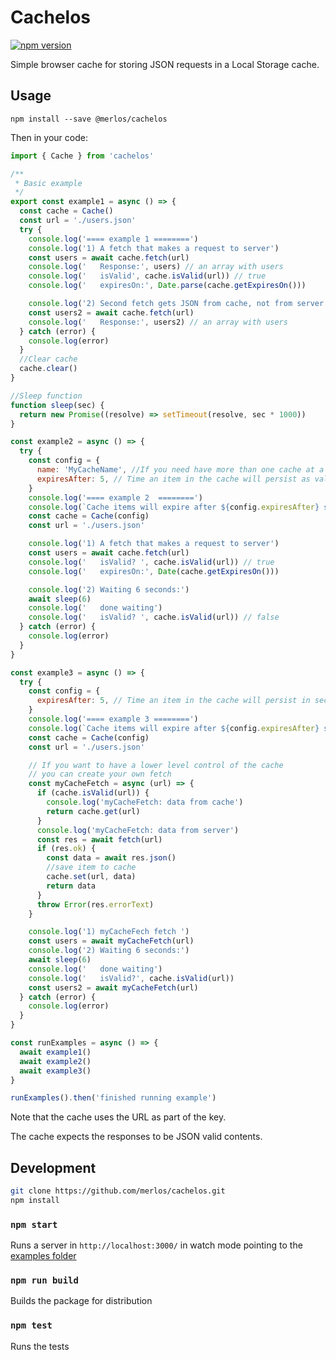 # Cachelos
[![npm version](https://badge.fury.io/js/%40merlos%2Fcachelos.svg)](https://badge.fury.io/js/%40merlos%2Fcachelos)

Simple browser cache for storing JSON requests in a Local Storage cache.

## Usage

```
npm install --save @merlos/cachelos
```

Then in your code:


```js static
import { Cache } from 'cachelos'

/**
 * Basic example
 */
export const example1 = async () => {
  const cache = Cache()
  const url = './users.json'
  try {
    console.log('==== example 1 ========')
    console.log('1) A fetch that makes a request to server')
    const users = await cache.fetch(url)
    console.log('   Response:', users) // an array with users
    console.log('   isValid', cache.isValid(url)) // true
    console.log('   expiresOn:', Date.parse(cache.getExpiresOn()))

    console.log('2) Second fetch gets JSON from cache, not from server')
    const users2 = await cache.fetch(url)
    console.log('   Response:', users2) // an array with users
  } catch (error) {
    console.log(error)
  }
  //Clear cache
  cache.clear()
}

//Sleep function
function sleep(sec) {
  return new Promise((resolve) => setTimeout(resolve, sec * 1000))
}

const example2 = async () => {
  try {
    const config = {
      name: 'MyCacheName', //If you need have more than one cache at a time, set a name
      expiresAfter: 5, // Time an item in the cache will persist as valid in ms}
    }
    console.log('==== example 2  ========')
    console.log(`Cache items will expire after ${config.expiresAfter} sec`)
    const cache = Cache(config)
    const url = './users.json'

    console.log('1) A fetch that makes a request to server')
    const users = await cache.fetch(url)
    console.log('   isValid? ', cache.isValid(url)) // true
    console.log('   expiresOn:', Date(cache.getExpiresOn()))

    console.log('2) Waiting 6 seconds:')
    await sleep(6)
    console.log('   done waiting')
    console.log('   isValid? ', cache.isValid(url)) // false
  } catch (error) {
    console.log(error)
  }
}

const example3 = async () => {
  try {
    const config = {
      expiresAfter: 5, // Time an item in the cache will persist in seconds
    }
    console.log('==== example 3 ========')
    console.log(`Cache items will expire after ${config.expiresAfter} sec`)
    const cache = Cache(config)
    const url = './users.json'

    // If you want to have a lower level control of the cache
    // you can create your own fetch
    const myCacheFetch = async (url) => {
      if (cache.isValid(url)) {
        console.log('myCacheFetch: data from cache')
        return cache.get(url)
      }
      console.log('myCacheFetch: data from server')
      const res = await fetch(url)
      if (res.ok) {
        const data = await res.json()
        //save item to cache
        cache.set(url, data)
        return data
      }
      throw Error(res.errorText)
    }

    console.log('1) myCacheFech fetch ')
    const users = await myCacheFetch(url)
    console.log('2) Waiting 6 seconds:')
    await sleep(6)
    console.log('   done waiting')
    console.log('   isValid?', cache.isValid(url))
    const users2 = await myCacheFetch(url)
  } catch (error) {
    console.log(error)
  }
}

const runExamples = async () => {
  await example1()
  await example2()
  await example3()
}

runExamples().then('finished running example')
```

Note that the cache uses the URL as part of the key.

The cache expects the responses to be JSON valid contents.

## Development

```bash
git clone https://github.com/merlos/cachelos.git
npm install
```

### `npm start`

Runs a server in `http://localhost:3000/` in watch mode pointing to the [examples folder](https://github.com/merlos/cachelos/tree/master/examples)

### `npm run build`

Builds the package for distribution

### `npm test`

Runs the tests
